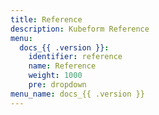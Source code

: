 ```yaml
---
title: Reference
description: Kubeform Reference
menu:
  docs_{{ .version }}:
    identifier: reference
    name: Reference
    weight: 1000
    pre: dropdown
menu_name: docs_{{ .version }}
---
```

